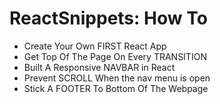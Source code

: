 # ReactSnippets: How To


* Create Your Own FIRST React App
* Get Top Of The Page On Every TRANSITION
* Built A Responsive NAVBAR in React
* Prevent SCROLL When the nav menu is open
* Stick A FOOTER To Bottom Of The Webpage
